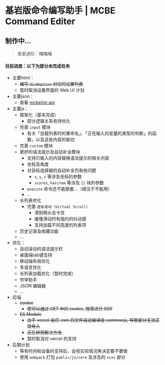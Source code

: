 # 基岩版命令编写助手 | MCBE Command Editer

## 制作中...

> 重要通知：**咕咕咕**

#### 目前进度：以下为部分未完成任务

- 主要html：
    - ~~编写 `div#option` 对应的设置列表~~
    - 暂时取消设置界面的 Web UI 计划
- 主要json：
    - 查看 [mcbelist-api](https://github.com/PFiS1737/mcbelist-api)
- 主要js：
    - 框架化（基本完成）
        - 部分逻辑关系有待优化
    - 完善 `input` 模块
        - 有关「加载列表时的重命名」、「正在输入的变量的类型的判断」的函数，以及这些内容的联动
    - 完善 `custom` 模块
    - 更好的语法提示及自动补全模块
        - 支持已输入的内容替换语法提示的相关内容
        - 坐标及角度
        - 对目标选择器的自动补全仍有些问题
            - `x`, `y`, `z` 等涉及坐标的参数
            - `scores`, `hasitem` 等涉及 `{}` 块的参数
        - `execute` 命令还不能嵌套...（相当于不能用）
        - ...
    - 长列表优化
        - 完善 `虚拟滚动（Virtual Scroll）`
            - 滑到两头会卡住
            - 缓慢滑动时有隐约的抖动感
            - 支持加载不同高度的列表项
    - 历史记录及收藏功能
    - ...
- 优化：
    - 自动滚动的语法提示栏
    - 桌面端tab键支持
    - 移动端布局优化
    - 多语言优化
    - 长列表加载优化（暂时完成）
    - 穷举助手
    - JSON 编辑器
    - ...
- 后端
    - ~~cookie~~
        - ~~使可以通过 GET 中的 cookie, 按需进行 SSR~~
    - ~~ES Module~~
        - ~~由于 vercel 会将 esm 的文件自动编译成 commonjs, 导致部分无法正常导入~~
        - ~~正在研究解决方法~~
        - 暂时取消对 vercel 的支持
- 后期计划
    - 等有时间和设备的支持后，会视实际情况再决定要不要做
    - 使用 `webpack` 打包 `public/js/core` 及涉及的 `scss` 部分